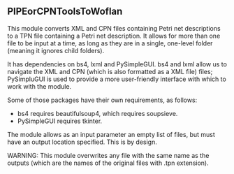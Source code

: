 ## PIPEorCPNToolsToWoflan

This module converts XML and CPN files containing Petri net descriptions to a TPN file containing a Petri net description. It allows for more than one file to be input at a time, as long as they are in a single, one-level folder (meaning it ignores child folders).

It has dependencies on bs4, lxml and PySimpleGUI. bs4 and lxml allow us to navigate the XML and CPN (which is also formatted as a XML file) files; PySimpluGUI is used to provide a more user-friendly interface with which to work with the module.

Some of those packages have their own requirements, as follows:

- bs4 requires beautifulsoup4, which requires soupsieve.
- PySimpleGUI requires tkinter.

The module allows as an input parameter an empty list of files, but must have an output location specified. This is by design.

WARNING: This module overwrites any file with the same name as the outputs (which are the names of the original files with .tpn extension).
